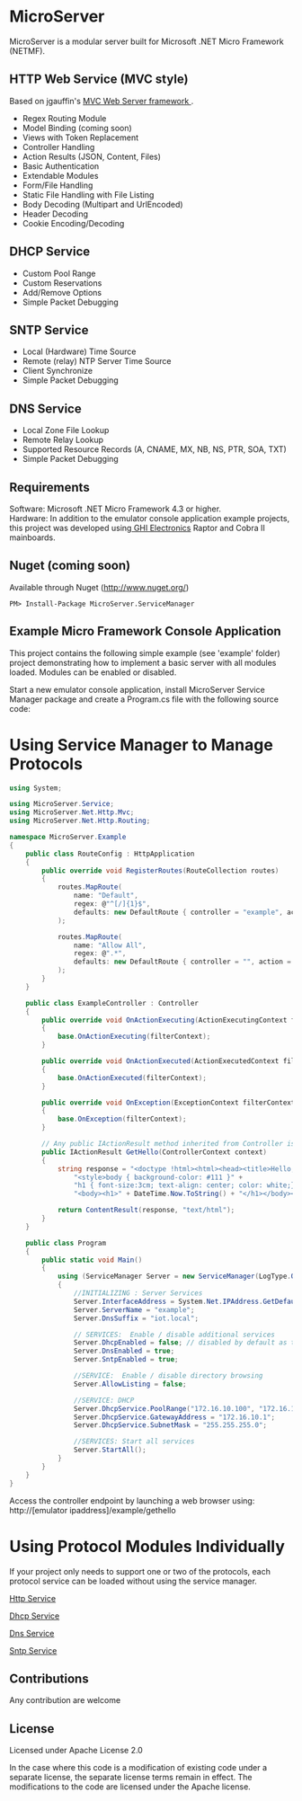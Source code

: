 MicroServer
===========

MicroServer is a modular server built for Microsoft .NET Micro Framework (NETMF).

## HTTP Web Service (MVC style)

Based on jgauffin's <a href="https://github.com/jgauffin/Griffin.WebServer"> MVC Web Server framework </a>.

* Regex Routing Module
* Model Binding (coming soon)
* Views with Token Replacement
* Controller Handling
* Action Results (JSON, Content, Files)
* Basic Authentication
* Extendable Modules
* Form/File Handling
* Static File Handling with File Listing
* Body Decoding (Multipart and UrlEncoded)
* Header Decoding
* Cookie Encoding/Decoding

## DHCP Service

* Custom Pool Range
* Custom Reservations
* Add/Remove Options
* Simple Packet Debugging

## SNTP Service

* Local (Hardware) Time Source
* Remote (relay) NTP Server Time Source
* Client Synchronize
* Simple Packet Debugging

## DNS Service

* Local Zone File Lookup
* Remote Relay Lookup
* Supported Resource Records (A, CNAME, MX, NB, NS, PTR, SOA, TXT)
* Simple Packet Debugging

Requirements
------------
Software: Microsoft .NET Micro Framework 4.3 or higher.  
Hardware: In addition to the emulator console application example projects, this project was developed 
using<a href="https://www.ghielectronics.com/"> GHI Electronics</a> Raptor and Cobra II mainboards.  


Nuget (coming soon)
-------------------

Available through Nuget (http://www.nuget.org/)

```
PM> Install-Package MicroServer.ServiceManager
```

Example Micro Framework Console Application
-------------------------------------------

This project contains the following simple example (see 'example' folder) project 
demonstrating how to implement a basic server with all modules loaded.  Modules can be
enabled or disabled.

Start a new emulator console application, install MicroServer Service Manager package and create a Program.cs file
with the following source code:

# Using Service Manager to Manage Protocols
```csharp
using System;

using MicroServer.Service;
using MicroServer.Net.Http.Mvc;
using MicroServer.Net.Http.Routing;

namespace MicroServer.Example
{
    public class RouteConfig : HttpApplication
    {
        public override void RegisterRoutes(RouteCollection routes)
        {
            routes.MapRoute(
                name: "Default",
                regex: @"^[/]{1}$",
                defaults: new DefaultRoute { controller = "example", action = "gethello", id = "" }
            );

            routes.MapRoute(
                name: "Allow All",
                regex: @".*",
                defaults: new DefaultRoute { controller = "", action = "", id = "" }
            );
        }
    }

    public class ExampleController : Controller
    {
        public override void OnActionExecuting(ActionExecutingContext filterContext)
        {
            base.OnActionExecuting(filterContext);
        }

        public override void OnActionExecuted(ActionExecutedContext filterContext)
        {
            base.OnActionExecuted(filterContext);
        }

        public override void OnException(ExceptionContext filterContext)
        {
            base.OnException(filterContext);
        }

        // Any public IActionResult method inherited from Controller is made available as an endpoint
		public IActionResult GetHello(ControllerContext context)
        {
            string response = "<doctype !html><html><head><title>Hello, world!</title>" +
                "<style>body { background-color: #111 }" +
                "h1 { font-size:3cm; text-align: center; color: white;}</style></head>" +
                "<body><h1>" + DateTime.Now.ToString() + "</h1></body></html>\r\n";

            return ContentResult(response, "text/html");
        }
    }

    public class Program
    {
        public static void Main()
        {
            using (ServiceManager Server = new ServiceManager(LogType.Output, LogLevel.Debug, @"\winfs"))
            {
                //INITIALIZING : Server Services
                Server.InterfaceAddress = System.Net.IPAddress.GetDefaultLocalAddress().ToString();
                Server.ServerName = "example";
                Server.DnsSuffix = "iot.local";

                // SERVICES:  Enable / disable additional services
                Server.DhcpEnabled = false; // disabled by default as this could be disruptive to existing dhcp servers on the network.
                Server.DnsEnabled = true;
                Server.SntpEnabled = true;

                //SERVICE:  Enable / disable directory browsing
                Server.AllowListing = false;

                //SERVICE: DHCP
                Server.DhcpService.PoolRange("172.16.10.100", "172.16.10.254");
                Server.DhcpService.GatewayAddress = "172.16.10.1";
                Server.DhcpService.SubnetMask = "255.255.255.0";

                //SERVICES: Start all services
                Server.StartAll();
            }
        }
    }
}
```
Access the controller endpoint by launching a web browser using:
http://[emulator ipaddress]/example/gethello

# Using Protocol Modules Individually
If your project only needs to support one or two of the protocols, each protocol service can be loaded without using the service manager.

<a href="https://github.com/microcompiler/microserver/tree/master/Net/HttpService">Http Service</a>

<a href="https://github.com/microcompiler/microserver/tree/master/Net/DhcpService">Dhcp Service</a>

<a href="https://github.com/microcompiler/microserver/tree/master/Net/DnsService">Dns Service</a>

<a href="https://github.com/microcompiler/microserver/tree/master/Net/SntpService">Sntp Service</a>


Contributions
-------------
Any contribution are welcome

License
-------
Licensed under Apache License 2.0

In the case where this code is a modification of existing code under a separate license, the separate license
terms remain in effect. The modifications to the code are licensed under the Apache license.